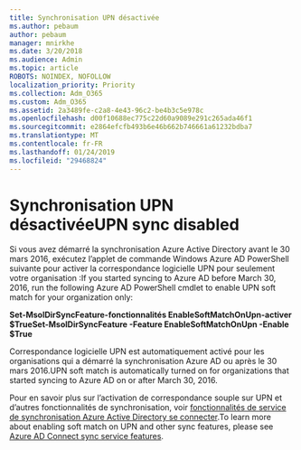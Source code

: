 ```yaml
---
title: Synchronisation UPN désactivée
ms.author: pebaum
author: pebaum
manager: mnirkhe
ms.date: 3/20/2018
ms.audience: Admin
ms.topic: article
ROBOTS: NOINDEX, NOFOLLOW
localization_priority: Priority
ms.collection: Adm_O365
ms.custom: Adm_O365
ms.assetid: 2a3489fe-c2a8-4e43-96c2-be4b3c5e978c
ms.openlocfilehash: d00f10688ec775c22d60a9089e291c265ada46f1
ms.sourcegitcommit: e2864efcfb493b6e46b662b746661a61232bdba7
ms.translationtype: MT
ms.contentlocale: fr-FR
ms.lasthandoff: 01/24/2019
ms.locfileid: "29468824"
---
```

# <a name="upn-sync-disabled"></a><span data-ttu-id="98641-102">Synchronisation UPN désactivée</span><span class="sxs-lookup"><span data-stu-id="98641-102">UPN sync disabled</span></span>

<span data-ttu-id="98641-103">Si vous avez démarré la synchronisation Azure Active Directory avant le 30 mars 2016, exécutez l’applet de commande Windows Azure AD PowerShell suivante pour activer la correspondance logicielle UPN pour seulement votre organisation :</span><span class="sxs-lookup"><span data-stu-id="98641-103">If you started syncing to Azure AD before March 30, 2016, run the following Azure AD PowerShell cmdlet to enable UPN soft match for your organization only:</span></span>
  
 <span data-ttu-id="98641-104">**Set-MsolDirSyncFeature-fonctionnalités EnableSoftMatchOnUpn-activer $True**</span><span class="sxs-lookup"><span data-stu-id="98641-104">**Set-MsolDirSyncFeature -Feature EnableSoftMatchOnUpn -Enable $True**</span></span>
  
<span data-ttu-id="98641-105">Correspondance logicielle UPN est automatiquement activé pour les organisations qui a démarré la synchronisation Azure AD ou après le 30 mars 2016.</span><span class="sxs-lookup"><span data-stu-id="98641-105">UPN soft match is automatically turned on for organizations that started syncing to Azure AD on or after March 30, 2016.</span></span>
  
<span data-ttu-id="98641-106">Pour en savoir plus sur l’activation de correspondance souple sur UPN et d’autres fonctionnalités de synchronisation, voir [fonctionnalités de service de synchronisation Azure Active Directory se connecter](https://docs.microsoft.com/en-us/azure/active-directory/connect/active-directory-aadconnectsyncservice-features).</span><span class="sxs-lookup"><span data-stu-id="98641-106">To learn more about enabling soft match on UPN and other sync features, please see [Azure AD Connect sync service features](https://docs.microsoft.com/en-us/azure/active-directory/connect/active-directory-aadconnectsyncservice-features).</span></span>
  

